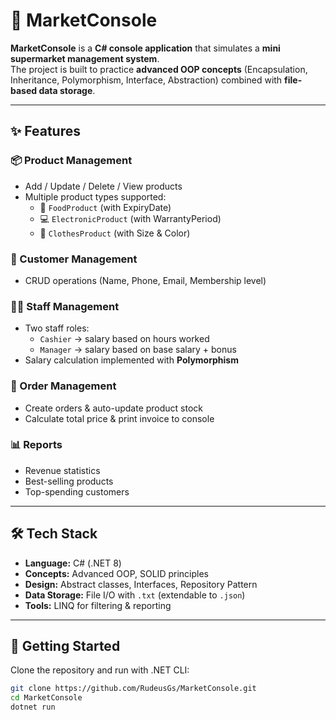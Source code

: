 # 🛒 MarketConsole  

**MarketConsole** is a **C# console application** that simulates a **mini supermarket management system**.  
The project is built to practice **advanced OOP concepts** (Encapsulation, Inheritance, Polymorphism, Interface, Abstraction) combined with **file-based data storage**.  

---

## ✨ Features
### 📦 Product Management
- Add / Update / Delete / View products  
- Multiple product types supported:  
  - 🥦 `FoodProduct` (with ExpiryDate)  
  - 💻 `ElectronicProduct` (with WarrantyPeriod)  
  - 👕 `ClothesProduct` (with Size & Color)  

### 👥 Customer Management
- CRUD operations (Name, Phone, Email, Membership level)  

### 🧑‍💼 Staff Management
- Two staff roles:  
  - `Cashier` → salary based on hours worked  
  - `Manager` → salary based on base salary + bonus  
- Salary calculation implemented with **Polymorphism**  

### 🧾 Order Management
- Create orders & auto-update product stock  
- Calculate total price & print invoice to console  

### 📊 Reports
- Revenue statistics  
- Best-selling products  
- Top-spending customers  

---

## 🛠️ Tech Stack
- **Language:** C# (.NET 8)  
- **Concepts:** Advanced OOP, SOLID principles  
- **Design:** Abstract classes, Interfaces, Repository Pattern  
- **Data Storage:** File I/O with `.txt` (extendable to `.json`)  
- **Tools:** LINQ for filtering & reporting  

---

## 🚀 Getting Started
Clone the repository and run with .NET CLI:
```bash
git clone https://github.com/RudeusGs/MarketConsole.git
cd MarketConsole
dotnet run
